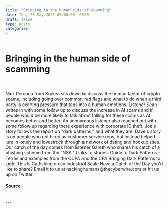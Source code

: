 ```yaml
---
title: "Bringing in the human side of scamming"
date: Thu, 25 May 2023 05:00:00 -0000
draft: false
type: posts
categories: 
- 
---
```

# Bringing in the human side of scamming

<br/>

<br/>
Nick Percoco from Kraken sits down to discuss the human factor of crypto scams, including going over common red flags and what to do when a third party is exerting pressure that taps into a human emotions. Listener Sean writes in with some follow up to discuss the increase in AI scams and if people would be more likely to talk about falling for these scams as AI becomes better and better. An anonymous listener also reached out with some follow up regarding there experience with corporate ID theft. Joe's story follows the report on "dark patterns," and what they are. Dave's story is on people who got hired as customer service reps, but instead helped lure in lonely and lovestruck through a network of dating and hookup sites. Our catch of the day comes from listener Gareth who shares his catch of a phishing scheme from the "NSA." Links to stories: Guide to Dark Patterns – Terms and examples from the CCPA and the CPA Bringing Dark Patterns to Light This Is Catfishing on an Industrial Scale Have a Catch of the Day you'd like to share? Email it to us at hackinghumans@thecyberwire.com or hit us up on Twitter.

#### [Source](https://thecyberwire.com/podcasts/hacking-humans/244/notes)

<br/>
---
